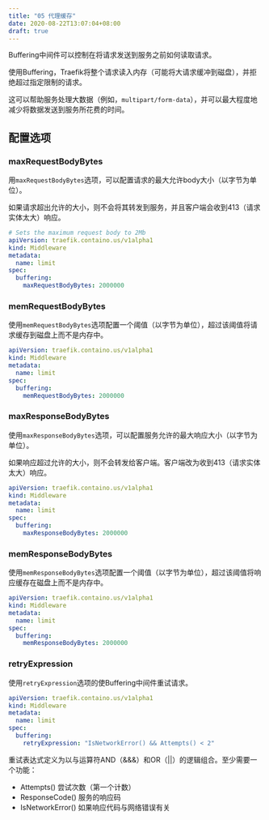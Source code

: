 ```yaml
---
title: "05 代理缓存"
date: 2020-08-22T13:07:04+08:00
draft: true
---
```


Buffering中间件可以控制在将请求发送到服务之前如何读取请求。

使用Buffering，Traefik将整个请求读入内存（可能将大请求缓冲到磁盘），并拒绝超过指定限制的请求。

这可以帮助服务处理大数据（例如，`multipart/form-data`），并可以最大程度地减少将数据发送到服务所花费的时间。

## 配置选项

### maxRequestBodyBytes

用`maxRequestBodyBytes`选项，可以配置请求的最大允许body大小（以字节为单位）。

如果请求超出允许的大小，则不会将其转发到服务，并且客户端会收到413（请求实体太大）响应。

```yaml
# Sets the maximum request body to 2Mb
apiVersion: traefik.containo.us/v1alpha1
kind: Middleware
metadata:
  name: limit
spec:
  buffering:
    maxRequestBodyBytes: 2000000
```

### memRequestBodyBytes

使用`memRequestBodyBytes`选项配置一个阈值（以字节为单位），超过该阈值将请求缓存到磁盘上而不是内存中。

```yaml
apiVersion: traefik.containo.us/v1alpha1
kind: Middleware
metadata:
  name: limit
spec:
  buffering:
    memRequestBodyBytes: 2000000
```

### maxResponseBodyBytes

使用`maxResponseBodyBytes`选项，可以配置服务允许的最大响应大小（以字节为单位）。

如果响应超过允许的大小，则不会转发给客户端。客户端改为收到413（请求实体太大）响应。

```yaml
apiVersion: traefik.containo.us/v1alpha1
kind: Middleware
metadata:
  name: limit
spec:
  buffering:
    maxResponseBodyBytes: 2000000
```

### memResponseBodyBytes

使用`memResponseBodyBytes`选项配置一个阈值（以字节为单位），超过该阈值将响应缓存在磁盘上而不是内存中。

```yaml
apiVersion: traefik.containo.us/v1alpha1
kind: Middleware
metadata:
  name: limit
spec:
  buffering:
    memResponseBodyBytes: 2000000
```

### retryExpression

使用`retryExpression`选项的使Buffering中间件重试请求。

```yaml
apiVersion: traefik.containo.us/v1alpha1
kind: Middleware
metadata:
  name: limit
spec:
  buffering:
    retryExpression: "IsNetworkError() && Attempts() < 2"
```

重试表达式定义为以与运算符AND（&&&）和OR（||）的逻辑组合。至少需要一个功能：

- Attempts() 尝试次数（第一个计数）
- ResponseCode() 服务的响应码
- IsNetworkError() 如果响应代码与网络错误有关
